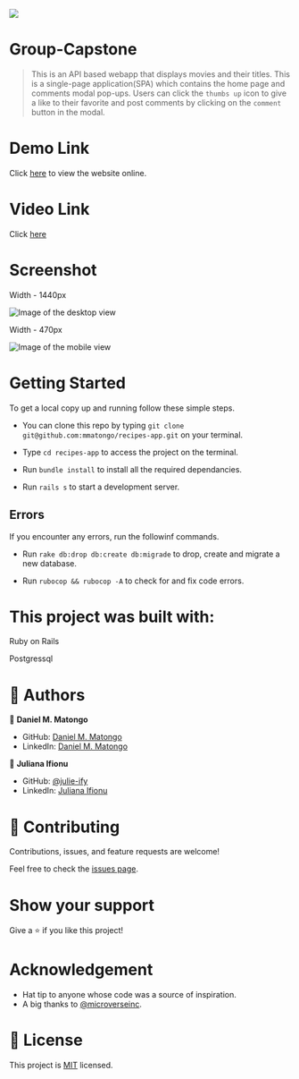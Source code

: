 ![](https://img.shields.io/badge/Microverse-blueviolet)

# Group-Capstone

> This is an API based webapp that displays movies and their titles. This is a single-page application(SPA) which contains the home page and comments modal pop-ups. Users can click the `thumbs up` icon to give a like to their favorite and post comments by clicking on the `comment` button in the modal.  

# Demo Link

Click [here](#) to view the website online.

# Video Link 
Click [here](#)
# Screenshot

Width - 1440px

![Image of the desktop view](#)

Width - 470px

![Image of the mobile view](#)

# Getting Started

To get a local copy up and running follow these simple steps.

- You can clone this repo by typing `git clone git@github.com:mmatongo/recipes-app.git` on your terminal.

- Type `cd recipes-app` to access the project on the terminal.
  
- Run `bundle install` to install all the required dependancies.

- Run `rails s` to start a development server.

## Errors
If you encounter any errors, run the followinf commands.

- Run `rake db:drop db:create db:migrade` to drop, create and migrate a new database.

- Run `rubocop && rubocop -A` to check for and fix code errors.



# This project was built with:

Ruby on Rails

Postgressql


# 👤 Authors


👤 **Daniel M. Matongo**

- GitHub: [Daniel M. Matongo](https://github.com/mmatongo)
- LinkedIn: [Daniel M. Matongo](https://linkedin.com/in/mmatongo)


👤 **Juliana Ifionu**

- GitHub: [@julie-ify](https://github.com/julie-ify)
- LinkedIn: [Juliana Ifionu](https://www.linkedin.com/in/e-ifionu/)

# 🤝 Contributing

Contributions, issues, and feature requests are welcome!

Feel free to check the [issues page](https://github.com/mmatongo/recipes-app/issues).

# Show your support

Give a ⭐️ if you like this project!

# Acknowledgement
- Hat tip to anyone whose code was a source of inspiration.
- A big thanks to [@microverseinc](https://github.com/microverseinc).
# 📝 License

This project is [MIT](./MIT.md) licensed.
